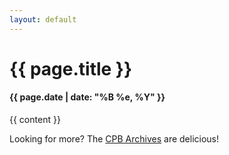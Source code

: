 ```yaml
---
layout: default
---
```

<h1 class="entry-title">{{ page.title }}</h1>
<h4 class="meta">{{ page.date | date: "%B %e, %Y" }}</h4>

{{ content }}

<div class="see-archives">
  Looking for more? The <a href="/archives/">CPB Archives</a> are delicious!
</div>
